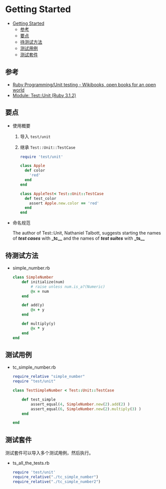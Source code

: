 # Getting Started

- [Getting Started](#getting-started)
  - [参考](#参考)
  - [要点](#要点)
  - [待测试方法](#待测试方法)
  - [测试用例](#测试用例)
  - [测试套件](#测试套件)

## 参考

- [Ruby Programming/Unit testing - Wikibooks, open books for an open world](https://en.wikibooks.org/wiki/Ruby_Programming/Unit_testing)
- [Module: Test::Unit (Ruby 3.1.2)](https://ruby-doc.org/stdlib-3.1.2/libdoc/test-unit/rdoc/Test/Unit.html)

## 要点

- 使用概要

  1. 导入 `test/unit`
  2. 继承 `Test::Unit::TestCase`

     ```ruby
     require 'test/unit'

     class Apple
       def color
         'red'
       end
     end

     class AppleTest< Test::Unit::TestCase
       def test_color
         assert Apple.new.color == 'red'
       end
     end
     ```

- 命名规范

  The author of Test::Unit, Nathaniel Talbott, suggests starting the names of **_test cases_** with **\_tc\_\_** and the names of **_test suites_** with **\_ts\_\_**

## 待测试方法

- simple_number.rb

  ```ruby
  class SimpleNumber
      def initialize(num)
          # raise unless num.is_a?(Numeric)
          @x = num
      end

      def add(y)
          @x + y
      end

      def multiply(y)
          @x * y
      end
  end
  ```

## 测试用例

- tc_simple_number.rb

  ```ruby
  require_relative "simple_number"
  require "test/unit"

  class TestSimpleNumber < Test::Unit::TestCase

      def test_simple
          assert_equal(4, SimpleNumber.new(2).add(2) )
          assert_equal(6, SimpleNumber.new(2).multiply(3) )
      end

  end
  ```

## 测试套件

测试套件可以导入多个测试用例，然后执行。

- ts_all_the_tests.rb

  ```ruby
  require 'test/unit'
  require_relative("./tc_simple_number")
  require_relative("./tc_simple_number2")
  ```
